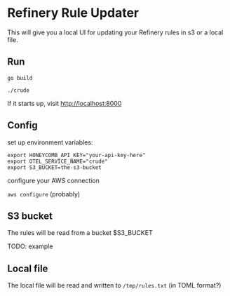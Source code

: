 # Refinery Rule Updater

This will give you a local UI for updating your Refinery rules in s3 or a local file.

## Run

`go build`

`./crude`

If it starts up, visit [http://localhost:8000]()

## Config

set up environment variables:

```
export HONEYCOMB_API_KEY="your-api-key-here"
export OTEL_SERVICE_NAME="crude"
export S3_BUCKET=the-s3-bucket
```

configure your AWS connection

`aws configure` (probably)

## S3 bucket

The rules will be read from a bucket $S3_BUCKET

TODO: example

## Local file

The local file will be read and written to `/tmp/rules.txt` (in TOML format?)
